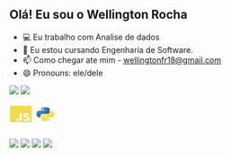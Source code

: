 ## Olá! Eu sou o Wellington Rocha
- 💻 Eu trabalho com Analise de dados
- 🌱 Eu estou cursando Engenharia de Software.
- 📫 Como chegar ate mim - wellingtonfr18@gmail.com
- 😄 Pronouns: ele/dele
<div>
  <img height="180em" src="https://github-readme-stats.vercel.app/api?username=Wellingto-Rocha&show_icons=true&theme=dark&include_all_commits=true&count_private=true"/>
  <img height="180em" src="https://github-readme-stats.vercel.app/api/top-langs/?username=Wellingto-Rocha&layout=compact&langs_count=16&theme=dark"/>
</div>
    
<div style="display: inline_block"><br>
  <img align="center" alt="Rafa-Js" height="30" width="40" src="https://raw.githubusercontent.com/devicons/devicon/master/icons/javascript/javascript-plain.svg">
  <img align="center" alt="Rafa-Python" height="30" width="40" src="https://raw.githubusercontent.com/devicons/devicon/master/icons/python/python-original.svg">

</div>
  
##
  
<div>
  <a href="https://www.youtube.com/@wellingtonrocha1386" target="_blank"><img src="https://img.shields.io/badge/YouTube-FF0000?style=for-the-badge&logo=youtube&logoColor=white" target="_blank"></a>
  <a href="https://www.instagram.com/wellington_frocha/" target="_blank"><img src="https://img.shields.io/badge/-Instagram-%23E4405F?style=for-the-badge&logo=instagram&logoColor=white" target="_blank"></a>
  <a href = "mailto:wellingtonfr18@gmail.com"><img src="https://img.shields.io/badge/Gmail-D14836?style=for-the-badge&logo=gmail&logoColor=white" target="_blank"></a>
  <a href="https://www.linkedin.com/in/wellfrocha/" target="_blank"><img src="https://img.shields.io/badge/-LinkedIn-%230077B5?style=for-the-badge&logo=linkedin&logoColor=white" target="_blank"></a>   
</div>

